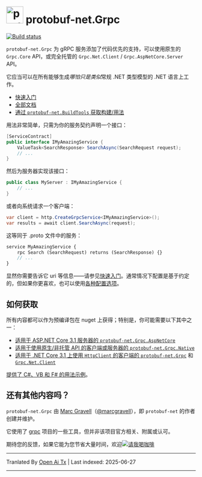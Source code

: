 # <img src="https://protogen.marcgravell.com/images/protobuf-net.svg" alt="protobuf-net logo" width="45" height="45"> protobuf-net.Grpc

[![Build status](https://ci.appveyor.com/api/projects/status/en9i5mp471ci6ip3/branch/main?svg=true)](https://ci.appveyor.com/project/StackExchange/protobuf-net-grpc/branch/main)

`protobuf-net.Grpc` 为 gRPC 服务添加了代码优先的支持，可以使用原生的 `Grpc.Core` API，或完全托管的 `Grpc.Net.Client` / `Grpc.AspNetCore.Server` API。

它应当可以在所有能够生成*哪怕只是类似*常规 .NET 类型模型的 .NET 语言上工作。

- [快速入门](https://protobuf-net.github.io/protobuf-net.Grpc/gettingstarted)
- [全部文档](https://protobuf-net.github.io/protobuf-net.Grpc/)
- [通过 `protobuf-net.BuildTools` 获取构建/用法](https://protobuf-net.github.io/protobuf-net/build_tools)

用法非常简单，只需为你的服务契约声明一个接口：

``` c#
[ServiceContract]
public interface IMyAmazingService {
    ValueTask<SearchResponse> SearchAsync(SearchRequest request);
    // ...
}
```

然后为服务器实现该接口：

``` c#
public class MyServer : IMyAmazingService {
    // ...
}
```

或者向系统请求一个客户端：

``` c#
var client = http.CreateGrpcService<IMyAmazingService>();
var results = await client.SearchAsync(request);
```

这等同于 .proto 文件中的服务：

``` proto
service MyAmazingService {
    rpc Search (SearchRequest) returns (SearchResponse) {}
	// ...
}
```

显然你需要告诉它 uri 等信息——请参见[快速入门](https://protobuf-net.github.io/protobuf-net.Grpc/gettingstarted)。通常情况下配置是基于约定的，但如果你更喜欢，也可以使用[各种配置选项](https://protobuf-net.github.io/protobuf-net.Grpc/configuration)。

## 如何获取

所有内容都可以作为预编译包在 nuget 上获得；特别是，你可能需要以下其中之一：

- [适用于 ASP.NET Core 3.1 服务器的 `protobuf-net.Grpc.AspNetCore`](https://www.nuget.org/packages/protobuf-net.Grpc.AspNetCore)
- [适用于使用原生/非托管 API 的客户端或服务器的 `protobuf-net.Grpc.Native`](https://www.nuget.org/packages/protobuf-net.Grpc.Native)
- [适用于 .NET Core 3.1 上使用 `HttpClient` 的客户端的 `protobuf-net.Grpc`](https://www.nuget.org/packages/protobuf-net.Grpc) 和 [`Grpc.Net.Client`](https://www.nuget.org/packages/Grpc.Net.Client/)

[提供了 C#、VB 和 F# 的用法示例](https://github.com/protobuf-net/protobuf-net.Grpc/tree/main/examples/pb-net-grpc)。

## 还有其他内容吗？

`protobuf-net.Grpc` 由 [Marc Gravell](https://github.com/mgravell)（[@marcgravell](https://twitter.com/marcgravell)），即 `protobuf-net` 的作者创建并维护。

它使用了 [grpc](https://github.com/grpc/) 项目的一些工具，但并非该项目官方相关、附属或认可。

期待您的反馈，如果它能为您节省大量时间，欢迎[![请我喝咖啡](https://www.buymeacoffee.com/assets/img/custom_images/orange_img.png)](https://www.buymeacoffee.com/marcgravell)

---

Tranlated By [Open Ai Tx](https://github.com/OpenAiTx/OpenAiTx) | Last indexed: 2025-06-27

---